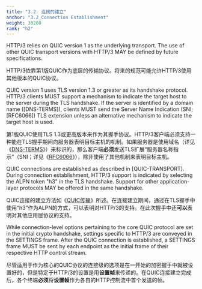 ```yaml
---
title: "3.2. 连接的建立"
anchor: "3.2_Connection Establishment"
weight: 30200
rank: "h2"
---
```


HTTP/3 relies on QUIC version 1 as the underlying transport. The use of other QUIC transport versions with HTTP/3 MAY be defined by future specifications.

HTTP/3依靠第1版QUIC作为底层的传输协议。将来的规范可能允许HTTP/3使用其他版本的QUIC协议。

QUIC version 1 uses TLS version 1.3 or greater as its handshake protocol. HTTP/3 clients MUST support a mechanism to indicate the target host to the server during the TLS handshake. If the server is identified by a domain name ([DNS-TERMS]), clients MUST send the Server Name Indication (SNI; [RFC6066]) TLS extension unless an alternative mechanism to indicate the target host is used.

第1版QUIC使用TLS 1.3或更高版本来作为其握手协议。HTTP/3客户端必须支持一种能在TLS握手期间向服务器表明目标主机的机制。如果服务器是使用域名（详见《[DNS-TERMS]()》）来标识的，那么客户端**必须**发送TLS扩展“服务器名称指示”（SNI；详见《[RFC6066]()》），除非使用了其他机制来表明目标主机。

QUIC connections are established as described in [QUIC-TRANSPORT]. During connection establishment, HTTP/3 support is indicated by selecting the ALPN token "h3" in the TLS handshake. Support for other application-layer protocols MAY be offered in the same handshake.

QUIC连接的建立方法如《[QUIC传输]()》所述。在连接建立期间，通过在TLS握手中使用“h3”作为ALPN的方式，可以表明对HTTP/3的支持。在此次握手中还**可以**表明对其他应用层协议的支持。

While connection-level options pertaining to the core QUIC protocol are set in the initial crypto handshake, settings specific to HTTP/3 are conveyed in the SETTINGS frame. After the QUIC connection is established, a SETTINGS frame MUST be sent by each endpoint as the initial frame of their respective HTTP control stream.

尽管适用于作为核心的QUIC协议的连接级的选项是在一开始的加密握手中就被设置好的，但是特定于HTTP/3的设置是用**设置帧**来传递的。在QUIC连接建立完成后，各个终端**必须**将**设置帧**作为各自的HTTP控制流中首个发送的帧。
